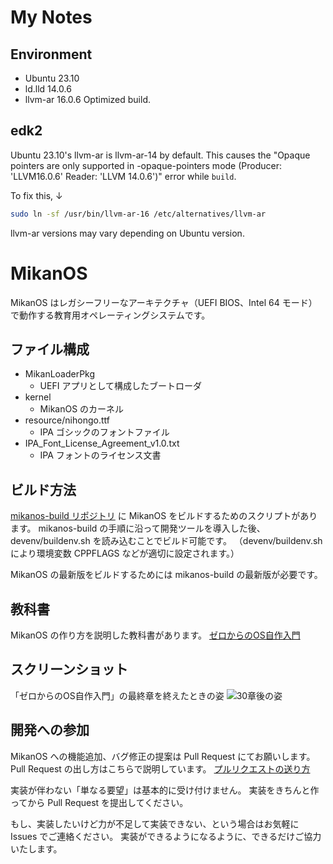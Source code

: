 # My Notes
## Environment
- Ubuntu 23.10
- ld.lld 14.0.6
- llvm-ar 16.0.6 Optimized build.

## edk2
Ubuntu 23.10's llvm-ar is llvm-ar-14 by default. This causes the "Opaque pointers are only supported in -opaque-pointers mode (Producer: 'LLVM16.0.6' Reader: 'LLVM 14.0.6')" error while `build`.

To fix this, ↓
```bash
sudo ln -sf /usr/bin/llvm-ar-16 /etc/alternatives/llvm-ar
```
llvm-ar versions may vary depending on Ubuntu version.

# MikanOS 
MikanOS はレガシーフリーなアーキテクチャ（UEFI BIOS、Intel 64 モード）で動作する教育用オペレーティングシステムです。

## ファイル構成

- MikanLoaderPkg
    - UEFI アプリとして構成したブートローダ
- kernel
    - MikanOS のカーネル
- resource/nihongo.ttf
    - IPA ゴシックのフォントファイル
- IPA_Font_License_Agreement_v1.0.txt
    - IPA フォントのライセンス文書

## ビルド方法

[mikanos-build リポジトリ](https://github.com/uchan-nos/mikanos-build/) に MikanOS をビルドするためのスクリプトがあります。
mikanos-build の手順に沿って開発ツールを導入した後、devenv/buildenv.sh を読み込むことでビルド可能です。
（devenv/buildenv.sh により環境変数 CPPFLAGS などが適切に設定されます。）

MikanOS の最新版をビルドするためには mikanos-build の最新版が必要です。

## 教科書

MikanOS の作り方を説明した教科書があります。
[ゼロからのOS自作入門](https://zero.osdev.jp/)

## スクリーンショット

「ゼロからのOS自作入門」の最終章を終えたときの姿
![30章後の姿](mikanos-after30-photo.png)

## 開発への参加

MikanOS への機能追加、バグ修正の提案は Pull Request にてお願いします。
Pull Request の出し方はこちらで説明しています。 [プルリクエストの送り方](https://github.com/uchan-nos/mikanos/blob/master/docs/how-to-send-pull-request.md)

実装が伴わない「単なる要望」は基本的に受け付けません。
実装をきちんと作ってから Pull Request を提出してください。

もし、実装したいけど力が不足して実装できない、という場合はお気軽に Issues でご連絡ください。
実装ができるようになるように、できるだけご協力いたします。
